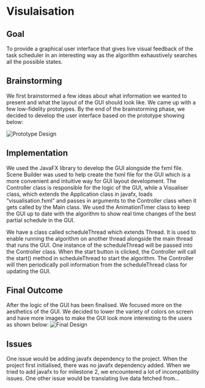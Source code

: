 # Visulaisation

## Goal
To provide a graphical user interface that gives live visual feedback of the task scheduler in an interesting way as 
the algorithm exhaustively searches all the possible states.

## Brainstorming
We first brainstormed a few ideas about what information we wanted to present and what the layout of the GUI should 
look like. We came up with a few low-fidelity prototypes. By the end of the brainstorming phase, we decided to develop 
the user interface based on the prototype showing below:

![Prototype Design](https://github.com/SoftEng306-2021/project-1-project-1-team-3/blob/master/wiki/img/guiPrototype.png)
## Implementation
We used the JavaFX library to develop the GUI alongside the fxml file. Scene Builder was used to help create the fxml file for the GUI which is a more convenient and intuitive way for GUI layout development. The Controller class is responsible for the logic of the GUI, while a Visualiser class, which extends the Application class in javafx, loads “visualisation.fxml” and passes in arguments to the Controller class when it gets called by the Main class. We used the AnimationTimer class to keep the GUI up to date with the algorithm to show real time changes of the best partial schedule in the GUI.

We have a class called scheduleThread which extends Thread. It is used to enable running the algorithm on another thread alongside the main thread that runs the GUI. One instance of the scheduleThread will be passed into the Controller class. When the start button is clicked, the Controller will call the start() method in scheduleThread to start the algorithm. The Controller will then periodically poll information from the scheduleThread class for updating the GUI.

## Final Outcome
After the logic of the GUI has been finalised. We focused more on the aesthetics of the GUI. We decided to lower the variety of colors on screen and have more images to make the GUI look more interesting to the users as shown below:
![Final Design](https://github.com/SoftEng306-2021/project-1-project-1-team-3/blob/master/wiki/img/guiFinal.png)

## Issues
One issue would be adding javafx dependency to the project. When the project first initialised, there was no javafx dependency added. When we tried to add javafx to for milestone 2, we encountered a lot of incompatibility issues.
One other issue would be translating live data fetched from...

